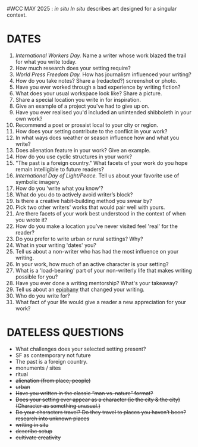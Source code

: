 #WCC MAY 2025 : *in situ*
*In situ* describes art designed for a singular context.

# DATES
1. *International Workers Day.* Name a writer whose work blazed the trail for what you write today.
2. How much research does your setting require? 
3. *World Press Freedom Day.* How has journalism influenced your writing?
4. How do you take notes? Share a (redacted?) screenshot or photo.
5. Have you ever worked through a bad experience by writing fiction? 
6. What does your usual workspace look like? Share a picture.
7. Share a special location you write in for inspiration.
8. Give an example of a project you've had to give up on.
9. Have you ever realised you'd included an unintended shibboleth in your own work?
10. Recommend a poet or prosaist local to your city or region. 
11. How does your setting contribute to the conflict in your work?
12. In what ways does weather or season influence how and what you write? 
13. Does alienation feature in your work? Give an example.
14. How do you use cyclic structures in your work?
15. "The past is a foreign country." What facets of your work do you hope remain intelligible to future readers?
16. *International Day of Light/Peace.* Tell us about your favorite use of symbolic imagery.
17. How do you 'write what you know'?
18. What do you do to actively avoid writer’s block?
19. Is there a creative habit-building method you swear by?
20. Pick two other writers' works that would pair well with yours.
21. Are there facets of your work best understood in the context of when you wrote it?
22. How do you make a location you’ve never visited feel 'real' for the reader?
23. Do you prefer to write urban or rural settings? Why?
24. What in your writing 'dates' you?
25. Tell us about a non-writer who has had the most influence on your writing.
26. In your work, how much of an active character is your setting?
27. What is a 'load-bearing' part of your non-writerly life that makes writing possible for you?
28. Have you ever done a writing mentorship? What's your takeaway?
29. Tell us about an [epiphany](https://en.wikipedia.org/wiki/Epiphany_(literature)) that changed your writing.
30. Who do you write for?
31. What fact of your life would give a reader a new appreciation for your work? 


# DATELESS QUESTIONS
- What challenges does your selected setting present?
- SF as contemporary not future
- The past is a foreign country. 
- monuments / sites
- ritual
- ~~alienation (from place, people)~~
- ~~urban~~
- ~~Have you written in the classic “man vs. nature” format?~~
- ~~Does your setting ever appear as a character (ie the city & the city) (Character as something unusual.)~~
- ~~Do your characters travel? Do they travel to places you haven’t been? research into unknown places~~
- ~~writing in situ~~
- ~~describe setup~~
- ~~cultivate creativity~~
